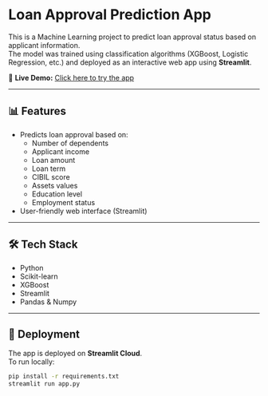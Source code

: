 # Loan Approval Prediction App

This is a Machine Learning project to predict loan approval status based on applicant information.  
The model was trained using classification algorithms (XGBoost, Logistic Regression, etc.) and deployed as an interactive web app using **Streamlit**.

🔗 **Live Demo:** [Click here to try the app](OTW)

---

## 📊 Features
- Predicts loan approval based on:
  - Number of dependents
  - Applicant income
  - Loan amount
  - Loan term
  - CIBIL score
  - Assets values
  - Education level
  - Employment status
- User-friendly web interface (Streamlit)

---

## 🛠 Tech Stack
- Python
- Scikit-learn
- XGBoost
- Streamlit
- Pandas & Numpy

---

## 🚀 Deployment
The app is deployed on **Streamlit Cloud**.  
To run locally:

```bash
pip install -r requirements.txt
streamlit run app.py

